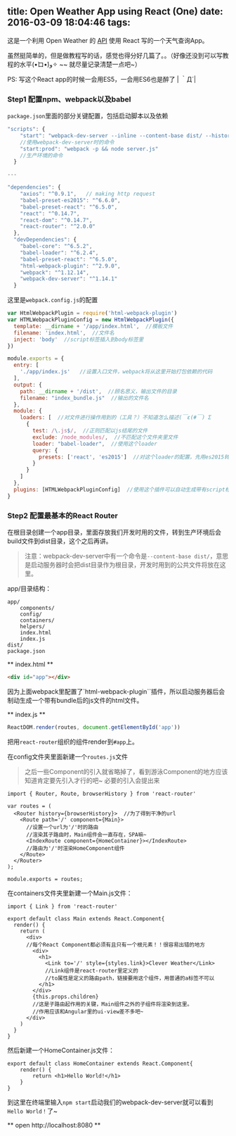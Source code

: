 title: Open Weather App using React (One)
date: 2016-03-09 18:04:46
tags:
---
这是一个利用 Open Weather 的 [API](http://openweathermap.org/api) 使用 React 写的一个天气查询App。

虽然挺简单的，但是做教程写的话，感觉也得分好几篇了。。（好像还没到可以写教程的水平(•̀ロ•́)و✧ ~~ 就尽量记录清楚一点吧~）

PS: 写这个React app的时候一会用ES5，一会用ES6也是醉了 | ｀Д´|

### Step1 配置npm、webpack以及babel
`package.json`里面的部分关键配置，包括启动脚本以及依赖
```javascript
"scripts": {
    "start": "webpack-dev-server --inline --content-base dist/ --history-api-fallback",
    //使用webpack-dev-server时的命令
    "start:prod": "webpack -p && node server.js"
    //生产环境的命令
  }

---

"dependencies": {
    "axios": "^0.9.1",   // making http request
    "babel-preset-es2015": "^6.6.0",
    "babel-preset-react": "^6.5.0",
    "react": "^0.14.7",
    "react-dom": "^0.14.7",
    "react-router": "^2.0.0"
  },
  "devDependencies": {
    "babel-core": "^6.5.2",
    "babel-loader": "^6.2.4",
    "babel-preset-react": "^6.5.0",
    "html-webpack-plugin": "^2.9.0",
    "webpack": "^1.12.14",
    "webpack-dev-server": "^1.14.1"
  }
```
这里是`webpack.config.js`的配置
```javascript
var HtmlWebpackPlugin = require('html-webpack-plugin')
var HTMLWebpackPluginConfig = new HtmlWebpackPlugin({
  template: __dirname + '/app/index.html',  //模板文件
  filename: 'index.html',  //文件名
  inject: 'body'  //script标签插入到body标签里
})

module.exports = {
  entry: [
    './app/index.js'   //设置入口文件，webpack将从这里开始打包依赖的代码
  ],
  output: {
    path: __dirname + '/dist',  //顾名思义，输出文件的目录
    filename: "index_bundle.js"  //输出的文件名
  },
  module: {
    loaders: [  //对文件进行操作用到的（工具？）不知道怎么描述(￣ε(#￣) Σ
      {
        test: /\.js$/,  //正则匹配以js结尾的文件
        exclude: /node_modules/,  //不匹配这个文件夹里文件
        loader: "babel-loader",  //使用这个loader
        query: {
          presets: ['react', 'es2015']  //对这个loader的配置，先用es2015转换一下再用react的语法转换
        }
      }
    ]
  },
  plugins: [HTMLWebpackPluginConfig]  //使用这个插件可以自动生成带有script标签的html文件，配置在顶上
}
```

### Step2 配置最基本的React Router

在根目录创建一个app目录，里面存放我们开发时用的文件，转到生产环境后会build文件到dist目录，这个之后再讲。


> 注意：webpack-dev-server中有一个命令是`--content-base dist/`，意思是启动服务器时会把dist目录作为根目录，开发时用到的公共文件将放在这里。

app/目录结构：
```
app/
    components/
    config/
    containers/
    helpers/
    index.html
    index.js
dist/
package.json
```

** index.html **
```html
<div id="app"></div>
```
因为上面webpack里配置了`html-webpack-plugin``插件，所以启动服务器后会制动生成一个带有bundle后的js文件的html文件。

** index.js **
```javascript
ReactDOM.render(routes, document.getElementById('app'))
```
把用`react-router`组织的组件render到`#app`上。

在config文件夹里面新建一个`routes.js`文件

> 之后一些Component的引入就省略掉了，看到游泳Component的地方应该知道肯定要先引入才行的吧~ 必要的引入会提出来

```
import { Router, Route, browserHistory } from 'react-router'

var routes = (
  <Router history={browserHistory}>  //为了得到干净的url
    <Route path='/' component={Main}>
      //设置一个url为'/'时的路由
      //渲染其子路由时，Main组件会一直存在，SPA嘛~
      <IndexRoute component={HomeContainer}></IndexRoute>
      //路由为'/'时渲染HomeComponent组件
    </Route>
  </Router>
);

module.exports = routes;
```
在containers文件夹里新建一个Main.js文件：
```
import { Link } from 'react-router'

export default class Main extends React.Component{
  render() {
    return (
      <div>
      //每个React Component都必须有且只有一个根元素！！很容易出错的地方
        <div>
          <h1>
            <Link to='/' style={styles.link}>Clever Weather</Link>
            //Link组件是react-router里定义的
            //to属性是定义的路由path，链接要用这个组件，用普通的a标签不可以
          </h1>
        </div>
        {this.props.children}
        //这是子路由起作用的关键，Main组件之外的子组件将渲染到这里。
        //作用应该和Angular里的ui-view差不多吧~
      </div>
    )
  }
}
```

然后新建一个HomeContainer.js文件：
```
export default class HomeContainer extends React.Component{
    render() {
        return <h1>Hello World!</h1>
    }
}
```
到这里在终端里输入`npm start`启动我们的webpack-dev-server就可以看到`Hello World！`了~

** open http://localhost:8080 **